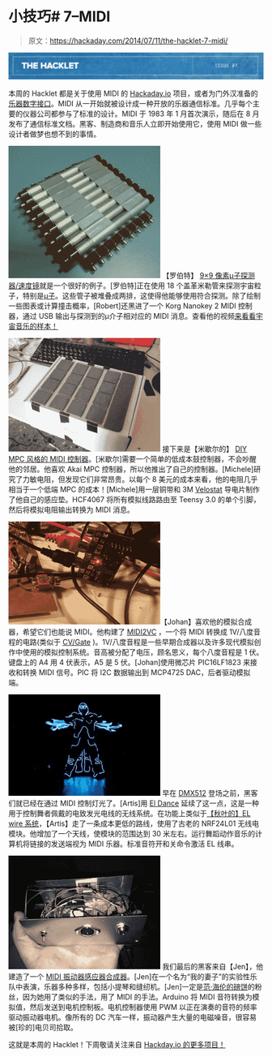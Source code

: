 # 小技巧# 7–MIDI

> 原文：<https://hackaday.com/2014/07/11/the-hacklet-7-midi/>

![7](img/03b9a4378fc08d487d9f619986612df8.png)

本周的 Hacklet 都是关于使用 MIDI 的 [Hackaday.io](http://hackaday.io/) 项目，或者为门外汉准备的[乐器数字接口](http://en.wikipedia.org/wiki/MIDI)。MIDI 从一开始就被设计成一种开放的乐器通信标准。几乎每个主要的仪器公司都参与了标准的设计。MIDI 于 1983 年 1 月首次演示，随后在 8 月发布了通信标准文档。黑客、制造商和音乐人立即开始使用它，使用 MIDI 做一些设计者做梦也想不到的事情。

[![SAMSUNG](img/b0eaca9b2f9eb95d5310eef66e99bf62.png)](http://hackaday.io/project/1700-Cosmic-Ray-(Muon)-81-(9x9)-Pixel-Hodoscope) 【罗伯特】 [9×9 像素μ子探测器/速度镜](http://hackaday.io/project/1700-Cosmic-Ray-(Muon)-81-(9x9)-Pixel-Hodoscope)就是一个很好的例子。[罗伯特]正在使用 18 个盖革米勒管来探测宇宙粒子，特别是[μ子](http://en.wikipedia.org/wiki/Muons)。这些管子被堆叠成两排，这使得他能够使用符合探测。除了绘制一些图表或计算撞击概率，[Robert]还黑进了一个 Korg Nanokey 2 MIDI 控制器，通过 USB 输出与探测到的μ介子相对应的 MIDI 消息。查看他的视频[来看看宇宙音乐的样本！](https://www.youtube.com/watch?v=hulW7-2W7OU)

[![diyMPC](img/0d991c7f87180c60e443e5a2599467ef.png)](http://hackaday.io/project/1601-DIY-USB-MIDI-controller-MPC-style) 接下来是【米歇尔的】 [DIY MPC 风格的 MIDI 控制器](http://hackaday.io/project/1601-DIY-USB-MIDI-controller-MPC-style)。[米歇尔]需要一个简单的低成本鼓控制器，不会吵醒他的邻居。他喜欢 Akai MPC 控制器，所以他推出了自己的控制器。[Michele]研究了力敏电阻，但发现它们非常昂贵。以每个 8 美元的成本来看，他的电阻几乎相当于一个低端 MPC 的成本！[Michele]用一层铜带和 3M [Velostat](http://www.adafruit.com/products/1361) 导电片制作了他自己的感应垫。HCF4067 将所有模拟线路路由至 Teensy 3.0 的单个引脚，然后将模拟电阻输出转换为 MIDI 消息。

[![pic-midi-1vo](img/136855523a602faa20de0f9831a379a4.png)](http://hackaday.io/project/1740-MIDI2VC)【Johan】喜欢他的模拟合成器，希望它们也能说 MIDI。他构建了 [MIDI2VC](http://hackaday.io/project/1740-MIDI2VC) ，一个将 MIDI 转换成 1V/八度音程的电路(类似于 [CV/Gate](http://en.wikipedia.org/wiki/CV/Gate) )。1V/八度音程是一些早期合成器以及许多现代模拟创作中使用的模拟控制系统。音高被分配了电压，顾名思义，每个八度音程是 1 伏。键盘上的 A4 用 4 伏表示，A5 是 5 伏。[Johan]使用微芯片 PIC16LF1823 来接收和转换 MIDI 信号。PIC 将 I2C 数据输出到 MCP4725 DAC，后者驱动模拟端。

[![eldance](img/7db38b1405f0dfd3c086caf111587d6b.png)](http://hackaday.io/project/1558-El-Dance) 早在 [DMX512](http://en.wikipedia.org/wiki/DMX512) 登场之前，黑客们就已经在通过 MIDI 控制灯光了。[Artis]用 [El Dance](http://hackaday.io/project/1558-El-Dance) 延续了这一点，这是一种用于控制舞者佩戴的电致发光电线的无线系统。在功能上类似于[【秋叶的】EL wire 系统](http://hackaday.com/2013/12/10/get-tangled-up-in-el-wire-with-freaklabs/)，【Artis】走了一条成本更低的路线，使用了古老的 NRF24L01 无线电模块。他增加了一个天线，使模块的范围达到 30 米左右。运行舞蹈动作音乐的计算机将链接的发送端视为 MIDI 乐器。标准音符开和关命令激活 EL 线串。

[![midi-vibe](img/8e936b688f2e10dd98fcf78d32a8956c.png)](http://hackaday.io/project/1485-MIDI-Vibrator-Inductor-Synth) 我们最后的黑客来自【Jen】，他建造了一个 [MIDI 振动器感应器合成器](http://hackaday.io/project/1485-MIDI-Vibrator-Inductor-Synth)。[Jen]在一个名为“我的妻子”的实验性乐队中表演，乐器多种多样，包括小提琴和缝纫机。[Jen]一定是[范·海伦的磅饼](https://www.youtube.com/watch?v=o1GJxVmYv-E)的粉丝，因为她用了类似的手法，用了 MIDI 的手法。Arduino 将 MIDI 音符转换为模拟值，然后发送到电机控制板。电机控制器使用 PWM 以正在演奏的音符的频率驱动振动器电机。像所有的 DC 汽车一样，振动器产生大量的电磁噪音，很容易被[珍的]电贝司拾取。

这就是本周的 Hacklet！下周敬请关注来自 [Hackday.io 的更多项目！](http://hackaday.io/)